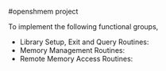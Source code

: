 #openshmem project

To implement the following functional groups,
   - Library Setup, Exit and Query Routines:
   - Memory Management Routines:
   - Remote Memory Access Routines:

